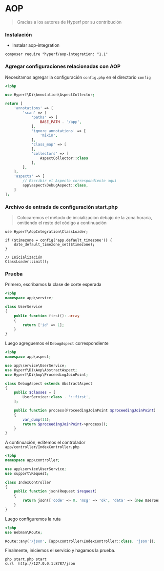 # AOP

> Gracias a los autores de Hyperf por su contribución

### Instalación

- Instalar aop-integration

```shell
composer require "hyperf/aop-integration: ^1.1"
```

### Agregar configuraciones relacionadas con AOP

Necesitamos agregar la configuración `config.php` en el directorio `config`

```php
<?php

use Hyperf\Di\Annotation\AspectCollector;

return [
    'annotations' => [
        'scan' => [
            'paths' => [
                BASE_PATH . '/app',
            ],
            'ignore_annotations' => [
                'mixin',
            ],
            'class_map' => [
            ],
            'collectors' => [
                AspectCollector::class
            ],
        ],
    ],
    'aspects' => [
        // Escribir el Aspecto correspondiente aquí
        app\aspect\DebugAspect::class,
    ]
];

```

### Archivo de entrada de configuración start.php

> Colocaremos el método de inicialización debajo de la zona horaria, omitiendo el resto del código a continuación

```
use Hyperf\AopIntegration\ClassLoader;

if ($timezone = config('app.default_timezone')) {
    date_default_timezone_set($timezone);
}

// Inicialización
ClassLoader::init();
```

### Prueba

Primero, escribamos la clase de corte esperada

```php
<?php
namespace app\service;

class UserService
{
    public function first(): array
    {
        return ['id' => 1];
    }
}
```

Luego agreguemos el `DebugAspect` correspondiente

```php
<?php
namespace app\aspect;

use app\service\UserService;
use Hyperf\Di\Aop\AbstractAspect;
use Hyperf\Di\Aop\ProceedingJoinPoint;

class DebugAspect extends AbstractAspect
{
    public $classes = [
        UserService::class . '::first',
    ];

    public function process(ProceedingJoinPoint $proceedingJoinPoint)
    {
        var_dump(11);
        return $proceedingJoinPoint->process();
    }
}
```

A continuación, editemos el controlador `app/controller/IndexController.php`

```php
<?php
namespace app\controller;

use app\service\UserService;
use support\Request;

class IndexController
{
    public function json(Request $request)
    {
        return json(['code' => 0, 'msg' => 'ok', 'data' => (new UserService())->first()]);
    }
}
```

Luego configuremos la ruta

```php
<?php
use Webman\Route;

Route::any('/json', [app\controller\IndexController::class, 'json']);
```

Finalmente, iniciemos el servicio y hagamos la prueba.

```shell
php start.php start
curl  http://127.0.0.1:8787/json
```
